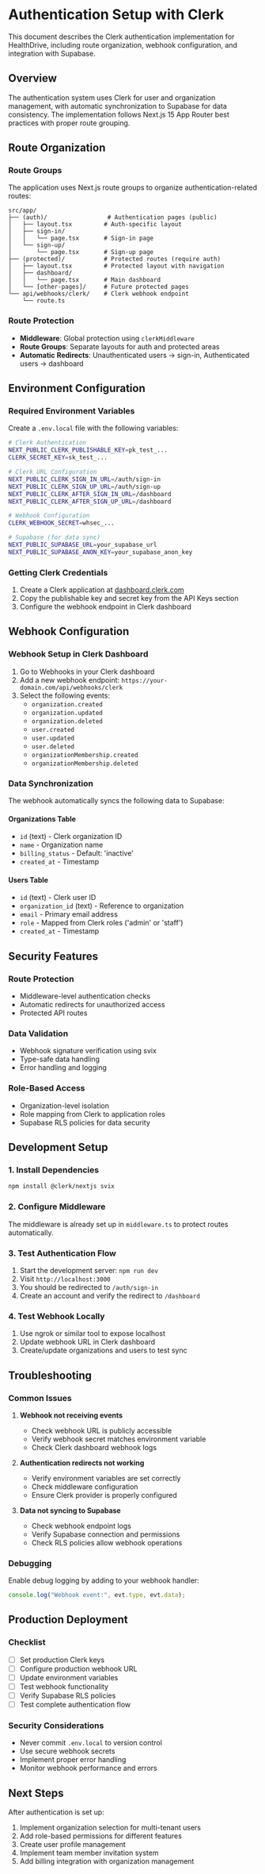 # Authentication Setup with Clerk

This document describes the Clerk authentication implementation for HealthDrive, including route
organization, webhook configuration, and integration with Supabase.

## Overview

The authentication system uses Clerk for user and organization management, with automatic
synchronization to Supabase for data consistency. The implementation follows Next.js 15 App Router
best practices with proper route grouping.

## Route Organization

### Route Groups

The application uses Next.js route groups to organize authentication-related routes:

```
src/app/
├── (auth)/                 # Authentication pages (public)
│   ├── layout.tsx         # Auth-specific layout
│   ├── sign-in/
│   │   └── page.tsx       # Sign-in page
│   └── sign-up/
│       └── page.tsx       # Sign-up page
├── (protected)/           # Protected routes (require auth)
│   ├── layout.tsx         # Protected layout with navigation
│   ├── dashboard/
│   │   └── page.tsx       # Main dashboard
│   └── [other-pages]/     # Future protected pages
└── api/webhooks/clerk/    # Clerk webhook endpoint
    └── route.ts
```

### Route Protection

- **Middleware**: Global protection using `clerkMiddleware`
- **Route Groups**: Separate layouts for auth and protected areas
- **Automatic Redirects**: Unauthenticated users → sign-in, Authenticated users → dashboard

## Environment Configuration

### Required Environment Variables

Create a `.env.local` file with the following variables:

```bash
# Clerk Authentication
NEXT_PUBLIC_CLERK_PUBLISHABLE_KEY=pk_test_...
CLERK_SECRET_KEY=sk_test_...

# Clerk URL Configuration
NEXT_PUBLIC_CLERK_SIGN_IN_URL=/auth/sign-in
NEXT_PUBLIC_CLERK_SIGN_UP_URL=/auth/sign-up
NEXT_PUBLIC_CLERK_AFTER_SIGN_IN_URL=/dashboard
NEXT_PUBLIC_CLERK_AFTER_SIGN_UP_URL=/dashboard

# Webhook Configuration
CLERK_WEBHOOK_SECRET=whsec_...

# Supabase (for data sync)
NEXT_PUBLIC_SUPABASE_URL=your_supabase_url
NEXT_PUBLIC_SUPABASE_ANON_KEY=your_supabase_anon_key
```

### Getting Clerk Credentials

1. Create a Clerk application at [dashboard.clerk.com](https://dashboard.clerk.com)
2. Copy the publishable key and secret key from the API Keys section
3. Configure the webhook endpoint in Clerk dashboard

## Webhook Configuration

### Webhook Setup in Clerk Dashboard

1. Go to Webhooks in your Clerk dashboard
2. Add a new webhook endpoint: `https://your-domain.com/api/webhooks/clerk`
3. Select the following events:
   - `organization.created`
   - `organization.updated`
   - `organization.deleted`
   - `user.created`
   - `user.updated`
   - `user.deleted`
   - `organizationMembership.created`
   - `organizationMembership.deleted`

### Data Synchronization

The webhook automatically syncs the following data to Supabase:

#### Organizations Table

- `id` (text) - Clerk organization ID
- `name` - Organization name
- `billing_status` - Default: 'inactive'
- `created_at` - Timestamp

#### Users Table

- `id` (text) - Clerk user ID
- `organization_id` (text) - Reference to organization
- `email` - Primary email address
- `role` - Mapped from Clerk roles ('admin' or 'staff')
- `created_at` - Timestamp

## Security Features

### Route Protection

- Middleware-level authentication checks
- Automatic redirects for unauthorized access
- Protected API routes

### Data Validation

- Webhook signature verification using svix
- Type-safe data handling
- Error handling and logging

### Role-Based Access

- Organization-level isolation
- Role mapping from Clerk to application roles
- Supabase RLS policies for data security

## Development Setup

### 1. Install Dependencies

```bash
npm install @clerk/nextjs svix
```

### 2. Configure Middleware

The middleware is already set up in `middleware.ts` to protect routes automatically.

### 3. Test Authentication Flow

1. Start the development server: `npm run dev`
2. Visit `http://localhost:3000`
3. You should be redirected to `/auth/sign-in`
4. Create an account and verify the redirect to `/dashboard`

### 4. Test Webhook Locally

1. Use ngrok or similar tool to expose localhost
2. Update webhook URL in Clerk dashboard
3. Create/update organizations and users to test sync

## Troubleshooting

### Common Issues

1. **Webhook not receiving events**
   - Check webhook URL is publicly accessible
   - Verify webhook secret matches environment variable
   - Check Clerk dashboard webhook logs

2. **Authentication redirects not working**
   - Verify environment variables are set correctly
   - Check middleware configuration
   - Ensure Clerk provider is properly configured

3. **Data not syncing to Supabase**
   - Check webhook endpoint logs
   - Verify Supabase connection and permissions
   - Check RLS policies allow webhook operations

### Debugging

Enable debug logging by adding to your webhook handler:

```typescript
console.log("Webhook event:", evt.type, evt.data);
```

## Production Deployment

### Checklist

- [ ] Set production Clerk keys
- [ ] Configure production webhook URL
- [ ] Update environment variables
- [ ] Test webhook functionality
- [ ] Verify Supabase RLS policies
- [ ] Test complete authentication flow

### Security Considerations

- Never commit `.env.local` to version control
- Use secure webhook secrets
- Implement proper error handling
- Monitor webhook performance and errors

## Next Steps

After authentication is set up:

1. Implement organization selection for multi-tenant users
2. Add role-based permissions for different features
3. Create user profile management
4. Implement team member invitation system
5. Add billing integration with organization management
